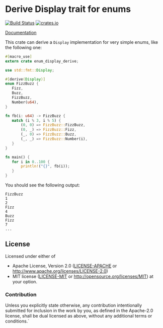 # Derive Display trait for enums

[![Build Status](https://travis-ci.org/ihrwein/enum-display-derive.svg?branch=master)](https://travis-ci.org/ihrwein/enum-display-derive)
[![crates.io](http://meritbadge.herokuapp.com/enum-display-derive)](https://crates.io/crates/enum-display-derive)

[Documentation](https://docs.rs/enum-display-derive)

This crate can derive a `Display` implementation for very simple enums,
like the following one:

```rust
#[macro_use]
extern crate enum_display_derive;

use std::fmt::Display;

#[derive(Display)]
enum FizzBuzz {
   Fizz,
   Buzz,
   FizzBuzz,
   Number(u64),
}

fn fb(i: u64) -> FizzBuzz {
   match (i % 3, i % 5) {
       (0, 0) => FizzBuzz::FizzBuzz,
       (0, _) => FizzBuzz::Fizz,
       (_, 0) => FizzBuzz::Buzz,
       (_, _) => FizzBuzz::Number(i),
   }
}

fn main() {
   for i in 0..100 {
       println!("{}", fb(i));
   }
}
```

You should see the following output:

```
FizzBuzz
1
2
Fizz
4
Buzz
Fizz
7
...
```

## License

Licensed under either of
 * Apache License, Version 2.0 ([LICENSE-APACHE](LICENSE-APACHE) or http://www.apache.org/licenses/LICENSE-2.0)
 * MIT license ([LICENSE-MIT](LICENSE-MIT) or http://opensource.org/licenses/MIT)
at your option.

### Contribution

Unless you explicitly state otherwise, any contribution intentionally submitted
for inclusion in the work by you, as defined in the Apache-2.0 license, shall be dual licensed as above, without any
additional terms or conditions.`
